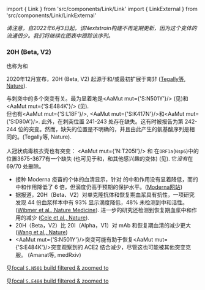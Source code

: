 import { Link } from 'src/components/Link/Link'
import { LinkExternal } from 'src/components/Link/LinkExternal'


<MdxContent filepath="clusters/VoCHeader.md" />

_请注意，自2022年6月3日起，该Nextstrain构建不再定期更新，因为这个变体的流通很少。我们将继续在图表中跟踪该序列。_

### 20H (Beta, V2)
也称为<Lin name="B.1.351" />和<Who name="Beta" />

2020年12月宣布，20H (Beta, V2) 起源于和/或最初扩展于南非 ([Tegally等, Nature](https://www.nature.com/articles/s41586-021-03402-9)).

<VarOrLin name="20H (Beta, V2)"/>与刺突中的多个突变有关。最为显着地是<AaMut mut={'S:N501Y'}/> (见<Mut name="S:N501"/>)和<AaMut mut={'S:E484K'}/> (见<Mut name="S:E484"/>). <br/>
但也有<AaMut mut={'S:L18F'}/>, <AaMut mut={'S:K417N'}/>和<AaMut mut={'S:D80A'}/>.
此外，在刺突位置 241-243 处存在缺失。这有时被报告为第 242-244 位的突变。然而，缺失的位置是不明确的，并且由此产生的氨基酸序列是相同的。(<LinkExternal href="https://www.nature.com/articles/s41586-021-03402-9">Tegally等, Nature</LinkExternal>).
<br/><br/>
人冠状病毒核衣壳也有突变： <AaMut mut={'N:T205I'}/> 和 在<code>ORF1a</code>(<code>Nsp6</code>)中的位置3675-3677有一个缺失 (也可见于<VarOrLin name="20I (Alpha, V1)" prefix=""/>和<VarOrLin name="20J (Gamma, V3)" prefix=""/>，和其他感兴趣的变体) (见<Mut name="ORF1a:S3675"/>).
它*没有*在 69/70 处删除。

- 接种 Moderna 疫苗的个体的血清显示，针对<VarOrLin name="20I (Alpha, V1)" prefix=""/> 的中和作用没有显着降低，而<VarOrLin name="20H (Beta, V2)" prefix=""/>的中和作用降低了 6 倍，但滴度仍高于预期的保护水平。([Moderna网站](https://investors.modernatx.com/news-releases/news-release-details/moderna-covid-19-vaccine-retains-neutralizing-activity-against))
- 据报道，20H（Beta、V2）对单克隆抗体和恢复期血浆具有抗性，一项研究发现 44 份血浆样本中有 93% 显示滴度降低，48% 未检测到中和活性。 ([Wibmer et al., Nature Medicine](https://www.nature.com/articles/s41591-021-01285-x)). 进一步的研究还检测到恢复期血浆中和作用的减少 ([Cele et al., Nature](https://www.nature.com/articles/s41586-021-03471-w)).
- 20H（Beta，V2）比 20I（Alpha，V1）对 mAb 和恢复期血清的减少更大 ([Wang et al., Nature](https://www.nature.com/articles/s41586-021-03398-2))
- <AaMut mut={'S:N501Y'}/>突变可能有助于恢复<AaMut mut={'S:E484K'}/>突变观察到的 ACE2 结合减少，尽管这也可能被其他突变克服。 (<LinkExternal href="https://www.medrxiv.org/content/10.1101/2021.03.07.21253098v2.full-text">Amanat等, medRxiv</LinkExternal>)

见[focal `S.N501` build filtered & zoomed to <VarOrLinText name="20H (Beta, V2)"/>](https://nextstrain.org/groups/neherlab/ncov/S.N501?c=gt-S_501&label=clade:20H%20%28Beta,%20V2%29&p=grid&r=country)

见[focal `S.E484` build filtered & zoomed to <VarOrLinText name="20H (Beta, V2)"/>](https://nextstrain.org/groups/neherlab/ncov/S.E484?c=gt-S_484&label=clade:20H%20%28Beta,%20V2%29&p=grid&r=country)
